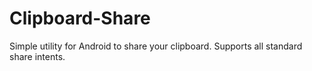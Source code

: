 Clipboard-Share
===============

Simple utility for Android to share your clipboard.
Supports all standard share intents.
